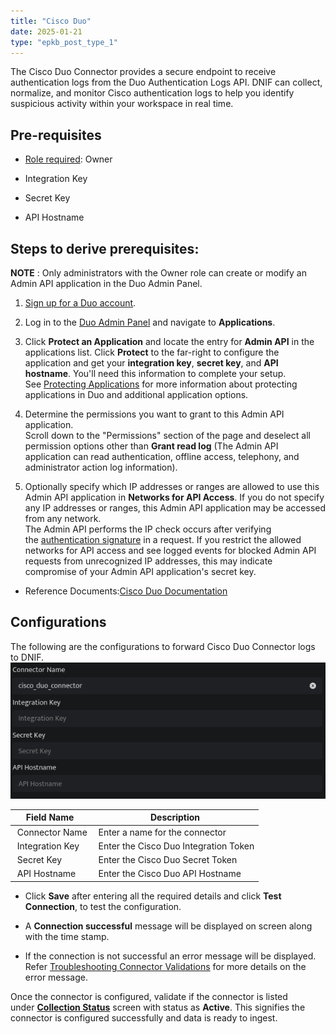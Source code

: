 ```yaml
---
title: "Cisco Duo"
date: 2025-01-21
type: "epkb_post_type_1"
---
```


The Cisco Duo Connector provides a secure endpoint to receive authentication logs from the Duo Authentication Logs API. DNIF can collect, normalize, and monitor Cisco authentication logs to help you identify suspicious activity within your workspace in real time.

## **Pre-requisites**

- [Role required](https://duo.com/docs/admin-roles): Owner

- Integration Key

- Secret Key

- API Hostname

## **Steps to derive prerequisites:**

**NOTE** : Only administrators with the Owner role can create or modify an Admin API application in the Duo Admin Panel.

1. [Sign up for a Duo account](https://signup.duo.com/).

3. Log in to the [Duo Admin Panel](https://admin.duosecurity.com/) and navigate to **Applications**.

5. Click **Protect an Application** and locate the entry for **Admin API** in the applications list. Click **Protect** to the far-right to configure the application and get your **integration key**, **secret key**, and **API hostname**. You'll need this information to complete your setup. See [Protecting Applications](https://duo.com/docs/protecting-applications) for more information about protecting applications in Duo and additional application options.

7. Determine the permissions you want to grant to this Admin API application.  
    Scroll down to the "Permissions" section of the page and deselect all permission options other than **Grant read log** (The Admin API application can read authentication, offline access, telephony, and administrator action log information).

9. Optionally specify which IP addresses or ranges are allowed to use this Admin API application in **Networks for API Access**. If you do not specify any IP addresses or ranges, this Admin API application may be accessed from any network.  
    The Admin API performs the IP check occurs after verifying the [authentication signature](https://duo.com/docs/adminapi#authentication) in a request. If you restrict the allowed networks for API access and see logged events for blocked Admin API requests from unrecognized IP addresses, this may indicate compromise of your Admin API application's secret key.  
    

- Reference Documents:[Cisco Duo Documentation](https://duo.com/docs/adminapi#first-steps)

## **Configurations**

The following are the configurations to forward Cisco Duo Connector logs to DNIF.‌![image 1-3](./images-%20Cisco%20Duo/Cisco-Duo-1.webp)

| **Field Name**  | **Description** |
| --- | --- |
|  Connector Name |  Enter a name for the connector |
|  Integration Key |  Enter the Cisco Duo Integration Token |
|  Secret Key |  Enter the Cisco Duo Secret Token |
|  API Hostname |  Enter the Cisco Duo API Hostname |

- Click **Save** after entering all the required details and click **Test Connection**, to test the configuration.

- A **Connection successful** message will be displayed on screen along with the time stamp.

- If the connection is not successful an error message will be displayed. Refer [Troubleshooting Connector Validations](https://dnif.it/kb/troubleshooting-and-debugging/troubleshooting-connector-validations/) for more details on the error message.

Once the connector is configured, validate if the connector is listed under **[Collection Status](https://dnif.it/kb/operations/collection-status/)** screen with status as **Active**. This signifies the connector is configured successfully and data is ready to ingest.
